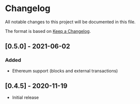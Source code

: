 # Changelog
All notable changes to this project will be documented in this file.

The format is based on [Keep a Changelog](https://keepachangelog.com/en/1.0.0/).

## [0.5.0] - 2021-06-02
### Added
- Ethereum support (blocks and external transactions)

## [0.4.5] - 2020-11-19
- Initial release
